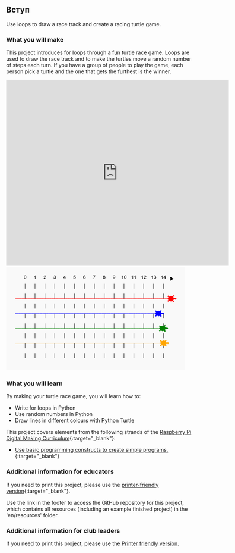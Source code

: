 ## Вступ

Use loops to draw a race track and create a racing turtle game.

### What you will make

This project introduces for loops through a fun turtle race game. Loops are used to draw the race track and to make the turtles move a random number of steps each turn. If you have a group of people to play the game, each person pick a turtle and the one that gets the furthest is the winner.

<div class="trinket">
  <iframe src="https://trinket.io/embed/python/9339862606?outputOnly=true&start=result" width="600" height="500" frameborder="0" marginwidth="0" marginheight="0" allowfullscreen>
  </iframe>
  <img src="images/race-finished.png">
</div>

### What you will learn

By making your turtle race game, you will learn how to:

+ Write for loops in Python
+ Use random numbers in Python
+ Draw lines in different colours with Python Turtle

This project covers elements from the following strands of the [Raspberry Pi Digital Making Curriculum](http://rpf.io/curriculum){:target="_blank"}:

+ [Use basic programming constructs to create simple programs.](https://www.raspberrypi.org/curriculum/programming/creator/){:target="_blank"}

### Additional information for educators

If you need to print this project, please use the [printer-friendly version](https://projects.raspberrypi.org/en/projects/project-name/print){:target="_blank"}.

Use the link in the footer to access the GitHub repository for this project, which contains all resources (including an example finished project) in the 'en/resources' folder.

### Additional information for club leaders

If you need to print this project, please use the [Printer friendly version](https://projects.raspberry-pi.org/en/projects/turtle-race/print).